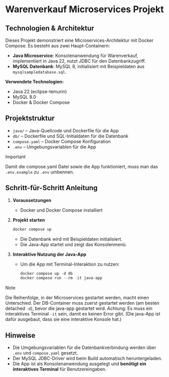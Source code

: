 # Warenverkauf Microservices Projekt

## Technologien & Architektur

Dieses Projekt demonstriert eine Microservices-Architektur mit Docker Compose. Es besteht aus zwei Haupt-Containern:

- **Java Microservice**: Konsolenanwendung für Warenverkauf, implementiert in Java 22, nutzt JDBC für den Datenbankzugriff.
- **MySQL Datenbank**: MySQL 8, initialisiert mit Beispieldaten aus `mysqlsampledatabase.sql`.

**Verwendete Technologien:**
- Java 22 (eclipse-temurin)
- MySQL 8.0
- Docker & Docker Compose

## Projektstruktur

- `java/` – Java-Quellcode und Dockerfile für die App
- `db/` – Dockerfile und SQL-Initialdaten für die Datenbank
- `compose.yaml` – Docker Compose Konfiguration
- `.env` – Umgebungsvariablen für die App

> [!IMPORTANT]
> Damit die compose.yaml Datei sowie die App funktioniert, muss man das `.env.example` zu `.env` umbennen.

## Schritt-für-Schritt Anleitung

1. **Voraussetzungen**
   - Docker und Docker Compose installiert

2. **Projekt starten**
   ```powershell
   docker compose up
   ```
   - Die Datenbank wird mit Beispieldaten initialisiert.
   - Die Java-App startet und zeigt das Konsolenmenü.

3. **Interaktive Nutzung der Java-App**
   - Um die App mit Terminal-Interaktion zu nutzen:
     ```powershell
     docker compose up -d db
     docker compose run --rm -it java-app
     ```
> [!NOTE]
> Die Reihenfolge, in der Microservices gestartet werden, macht einen Unterschied. Der DB-Container muss zuerst gestartet werden (am besten detached `-d`), bevor die java-app gestartet wird. Achtung: Es muss ein interaktives Terminal `-it` sein, damit es keinen Error gibt. (Die java-App ist dafür ausgebaut, dass sie eine interaktive Konsole hat.)

## Hinweise
- Die Umgebungsvariablen für die Datenbankverbindung werden über `.env` und `compose.yaml` gesetzt.
- Der MySQL JDBC-Driver wird beim Build automatisch heruntergeladen.
- Die App ist als Konsolenanwendung ausgelegt und **benötigt ein interaktives Terminal** für Benutzereingaben.